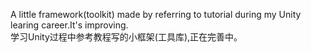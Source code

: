 A little framework(toolkit) made by referring to tutorial during my Unity learing career.It's improving.  
学习Unity过程中参考教程写的小框架(工具库),正在完善中。  

